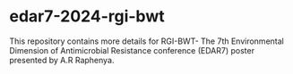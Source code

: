 # edar7-2024-rgi-bwt
This repository contains more details for RGI-BWT- The 7th Environmental Dimension of Antimicrobial Resistance conference (EDAR7) poster presented by A.R Raphenya.
